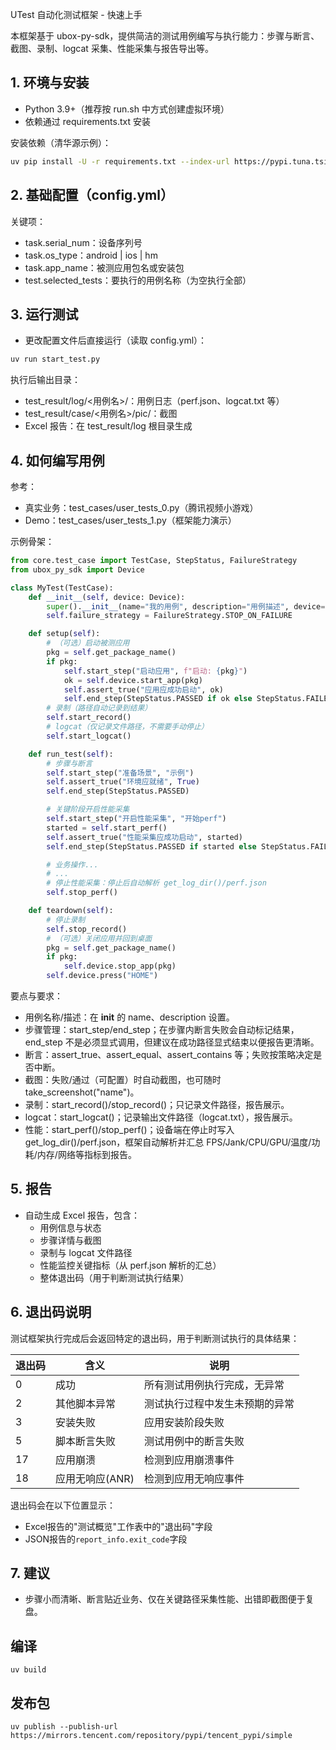 UTest 自动化测试框架 - 快速上手

本框架基于 ubox-py-sdk，提供简洁的测试用例编写与执行能力：步骤与断言、截图、录制、logcat 采集、性能采集与报告导出等。

## 1. 环境与安装

- Python 3.9+（推荐按 run.sh 中方式创建虚拟环境）
- 依赖通过 requirements.txt 安装

安装依赖（清华源示例）：
```bash
uv pip install -U -r requirements.txt --index-url https://pypi.tuna.tsinghua.edu.cn/simple
```

## 2. 基础配置（config.yml）

关键项：
- task.serial_num：设备序列号
- task.os_type：android | ios | hm
- task.app_name：被测应用包名或安装包
- test.selected_tests：要执行的用例名称（为空执行全部）

## 3. 运行测试

- 更改配置文件后直接运行（读取 config.yml）：
```bash
uv run start_test.py
```

执行后输出目录：
- test_result/log/<用例名>/：用例日志（perf.json、logcat.txt 等）
- test_result/case/<用例名>/pic/：截图
- Excel 报告：在 test_result/log 根目录生成

## 4. 如何编写用例

参考：
- 真实业务：test_cases/user_tests_0.py（腾讯视频小游戏）
- Demo：test_cases/user_tests_1.py（框架能力演示）

示例骨架：
```python
from core.test_case import TestCase, StepStatus, FailureStrategy
from ubox_py_sdk import Device

class MyTest(TestCase):
    def __init__(self, device: Device):
        super().__init__(name="我的用例", description="用例描述", device=device)
        self.failure_strategy = FailureStrategy.STOP_ON_FAILURE

    def setup(self):
        # （可选）启动被测应用
        pkg = self.get_package_name()
        if pkg:
            self.start_step("启动应用", f"启动: {pkg}")
            ok = self.device.start_app(pkg)
            self.assert_true("应用应成功启动", ok)
            self.end_step(StepStatus.PASSED if ok else StepStatus.FAILED)
        # 录制（路径自动记录到结果）
        self.start_record()
        # logcat（仅记录文件路径，不需要手动停止）
        self.start_logcat()

    def run_test(self):
        # 步骤与断言
        self.start_step("准备场景", "示例")
        self.assert_true("环境应就绪", True)
        self.end_step(StepStatus.PASSED)

        # 关键阶段开启性能采集
        self.start_step("开启性能采集", "开始perf")
        started = self.start_perf()
        self.assert_true("性能采集应成功启动", started)
        self.end_step(StepStatus.PASSED if started else StepStatus.FAILED)

        # 业务操作...
        # ...
        # 停止性能采集：停止后自动解析 get_log_dir()/perf.json
        self.stop_perf()

    def teardown(self):
        # 停止录制
        self.stop_record()
        # （可选）关闭应用并回到桌面
        pkg = self.get_package_name()
        if pkg:
            self.device.stop_app(pkg)
        self.device.press("HOME")
```

要点与要求：
- 用例名称/描述：在 __init__ 的 name、description 设置。
- 步骤管理：start_step/end_step；在步骤内断言失败会自动标记结果，end_step 不是必须显式调用，但建议在成功路径显式结束以便报告更清晰。
- 断言：assert_true、assert_equal、assert_contains 等；失败按策略决定是否中断。
- 截图：失败/通过（可配置）时自动截图，也可随时 take_screenshot("name")。
- 录制：start_record()/stop_record()；只记录文件路径，报告展示。
- logcat：start_logcat()；记录输出文件路径（logcat.txt），报告展示。
- 性能：start_perf()/stop_perf()；设备端在停止时写入 get_log_dir()/perf.json，框架自动解析并汇总 FPS/Jank/CPU/GPU/温度/功耗/内存/网络等指标到报告。

## 5. 报告
- 自动生成 Excel 报告，包含：
  - 用例信息与状态
  - 步骤详情与截图
  - 录制与 logcat 文件路径
  - 性能监控关键指标（从 perf.json 解析的汇总）
  - 整体退出码（用于判断测试执行结果）

## 6. 退出码说明
测试框架执行完成后会返回特定的退出码，用于判断测试执行的具体结果：

| 退出码 | 含义 | 说明 |
|--------|------|------|
| 0 | 成功 | 所有测试用例执行完成，无异常 |
| 2 | 其他脚本异常 | 测试执行过程中发生未预期的异常 |
| 3 | 安装失败 | 应用安装阶段失败 |
| 5 | 脚本断言失败 | 测试用例中的断言失败 |
| 17 | 应用崩溃 | 检测到应用崩溃事件 |
| 18 | 应用无响应(ANR) | 检测到应用无响应事件 |

退出码会在以下位置显示：
- Excel报告的"测试概览"工作表中的"退出码"字段
- JSON报告的`report_info.exit_code`字段

## 7. 建议
- 步骤小而清晰、断言贴近业务、仅在关键路径采集性能、出错即截图便于复盘。


## 编译

```shell
uv build
```

## 发布包

```shell
uv publish --publish-url https://mirrors.tencent.com/repository/pypi/tencent_pypi/simple
```